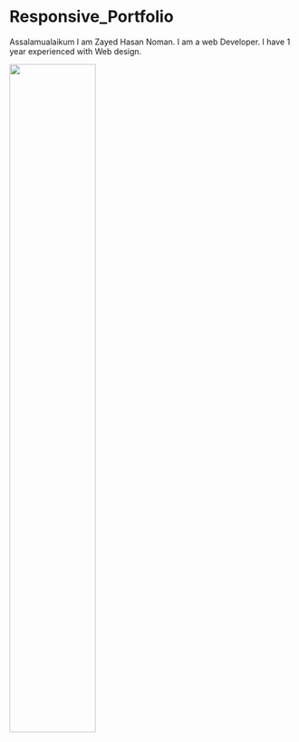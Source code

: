 # Responsive_Portfolio
Assalamualaikum I am Zayed Hasan Noman. I am a web Developer. I have 1 year experienced with Web design.

<img src="https://user-images.githubusercontent.com/109432570/198681006-22b1a74c-86c8-4f7f-95d4-a827ffa14236.gif" width=55% height=55%>
